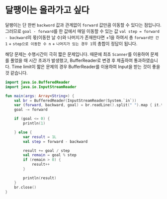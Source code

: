 # 달팽이는 올라가고 싶다

달팽이는 단 한번 `backword` 값과 관계없이 `forward` 값만큼 이동할 수 있다는 점입니다.
그러므로 `goal - forward`를 한 값에서 매일 이동할 수 있는 값 `val step = forward - backward`의 몫(이동한 날 수)와 나머지가 존재한다면 +1을 하여서
총 `forward만 간 1` + `step으로 이동한 수 n` + `나머지가 있는 경우 1`의 총합이 정답이 됩니다.

해당 문제는 수행시간이 극히 짧은 문제입니다. 때문에 최초 `Scanner`를 이용하여 문제를 풀었을 때 시간 초과가 발생했고, BufferReader로 변경 후 제출하여 통과하였습니다.
Time limit이 짧은 문제의 경우 BufferReader를 이용하여 Input을 받는 것이 좋을 것 같습니다.

```kotlin
import java.io.BufferedReader
import java.io.InputStreamReader

fun main(args: Array<String>) {
    val br = BufferedReader(InputStreamReader(System.`in`))
    var (forward, backward, goal) = br.readLine().split(" ").map { it.toLong() }
    goal -= forward

    if (goal <= 0) {
        println(1)

    } else {
        var result = 1L
        val step = forward - backward

        result += goal / step
        val remain = goal % step
        if (remain > 0) {
            result++
        }

        println(result)
    }
    br.close()
}

```